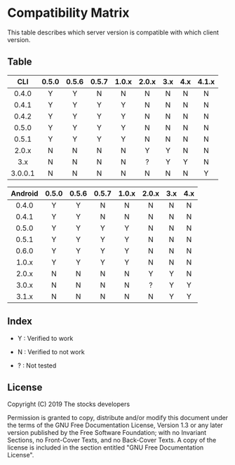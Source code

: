 # Compatibility Matrix

This table describes which server version is compatible with which client
version.

## Table

|   CLI   | 0.5.0 | 0.5.6 | 0.5.7 | 1.0.x | 2.0.x | 3.x | 4.x | 4.1.x |
|:-------:|:-----:|:-----:|:-----:|:-----:|:-----:|:---:|:---:|:-----:|
| 0.4.0   |   Y   |   Y   |   N   |   N   |   N   |  N  |  N  |   N   |
| 0.4.1   |   Y   |   Y   |   Y   |   Y   |   N   |  N  |  N  |   N   |
| 0.4.2   |   Y   |   Y   |   Y   |   Y   |   N   |  N  |  N  |   N   |
| 0.5.0   |   Y   |   Y   |   Y   |   Y   |   N   |  N  |  N  |   N   |
| 0.5.1   |   Y   |   Y   |   Y   |   Y   |   N   |  N  |  N  |   N   |
| 2.0.x   |   N   |   N   |   N   |   N   |   Y   |  Y  |  N  |   N   |
| 3.x     |   N   |   N   |   N   |   N   |   ?   |  Y  |  Y  |   N   |
| 3.0.0.1 |   N   |   N   |   N   |   N   |   N   |  N  |  N  |   Y   |

| Android | 0.5.0 | 0.5.6 | 0.5.7 | 1.0.x | 2.0.x | 3.x | 4.x |
|:-------:|:-----:|:-----:|:-----:|:-----:|:-----:|:---:|:---:|
|  0.4.0  |   Y   |   Y   |   N   |   N   |   N   |  N  |  N  |
|  0.4.1  |   Y   |   Y   |   N   |   N   |   N   |  N  |  N  |
|  0.5.0  |   Y   |   Y   |   Y   |   Y   |   N   |  N  |  N  |
|  0.5.1  |   Y   |   Y   |   Y   |   Y   |   N   |  N  |  N  |
|  0.6.0  |   Y   |   Y   |   Y   |   Y   |   N   |  N  |  N  |
|  1.0.x  |   Y   |   Y   |   Y   |   Y   |   N   |  N  |  N  |
|  2.0.x  |   N   |   N   |   N   |   N   |   Y   |  Y  |  N  |
|  3.0.x  |   N   |   N   |   N   |   N   |   ?   |  Y  |  Y  |
|  3.1.x  |   N   |   N   |   N   |   N   |   N   |  Y  |  Y  |

## Index

 - Y : Verified to work

 - N : Verified to not work

- ? : Not tested

## License

Copyright (C)  2019  The stocks developers

Permission is granted to copy, distribute and/or modify this document
under the terms of the GNU Free Documentation License, Version 1.3
or any later version published by the Free Software Foundation;
with no Invariant Sections, no Front-Cover Texts, and no Back-Cover Texts.
A copy of the license is included in the section entitled "GNU
Free Documentation License".

